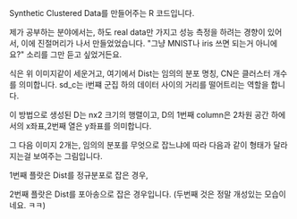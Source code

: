 Synthetic Clustered Data를 만들어주는 R 코드입니다.

제가 공부하는 분야에서는, 하도 real data만 가지고 성능 측정을 하려는 경향이 있어서, 이에 진절머리가 나서 만들었었습니다. "그냥 MNIST나 iris 쓰면 되는거 아니에요?" 소리를 그만 듣고 싶었거든요.

식은 위 이미지같이 세운거고, 여기에서 Dist는 임의의 분포 명칭, CN은 클러스터 개수를 의미합니다. sd_c는 i번쨰 군집 하의 데이터 사이의 거리를 떨어트리는 역할을 합니다.

이 방법으로 생성된 D는 nx2 크기의 행렬이고, D의 1번째 column은 2차원 공간 하에서의 x좌표,2번째 열은 y좌표를 의미합니다.


그 다음 이미지 2개는, 임의의 분포를 무엇으로 잡느냐에 따라 다음과 같이 형태가 달라지는걸 보여주는 그림입니다.

1번째 플랏은 Dist를 정규분포로 잡은 경우,

2번째 플랏은 Dist를 포아송으로 잡은 경우입니다. (두번째 것은 정말 개성있는 모습이네요. ㅋㅋ)